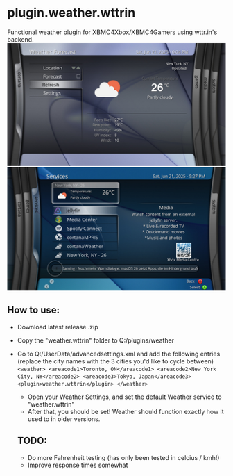 # plugin.weather.wttrin
Functional weather plugin for XBMC4Xbox/XBMC4Gamers using wttr.in's backend.
![](screenshots/1.jpg)
![](screenshots/2.jpg)

## How to use:
- Download latest release .zip
- Copy the "weather.wttrin" folder to Q:/plugins/weather
- Go to Q:/UserData/advancedsettings.xml and add the following entries (replace the city names with the 3 cities you'd like to cycle between)
    `` <weather>
        <areacode1>Toronto, ON</areacode1>
        <areacode2>New York City, NY</areacode2>
        <areacode3>Tokyo, Japan</areacode3>
        <plugin>weather.wttrin</plugin>
    </weather> ``
  - Open your Weather Settings, and set the default Weather service to "weather.wttrin"
  - After that, you should be set! Weather should function exactly how it used to in older versions.

  ## TODO:
  - Do more Fahrenheit testing (has only been tested in celcius / kmh!)
  - Improve response times somewhat
